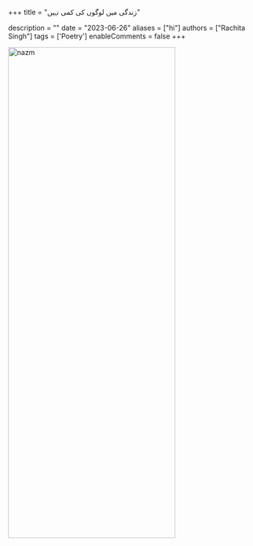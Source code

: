 +++
title = "زندگی میں لوگوں کی کمی نہیں"

description = ""
date = "2023-06-26"
aliases = ["hi"]
authors = ["Rachita Singh"]
tags = ['Poetry']
enableComments = false
+++

<img src="nazm_rachita.jpg" alt="nazm" width="340" height="1000" title="nazm">